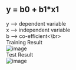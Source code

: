 ## y = b0 + b1*x1

y --> dependent variable </br>
x --> independent variable </br>
b --> co-efficient<\br>
</br>
Training Result</br>
![image](https://user-images.githubusercontent.com/70283754/129471746-9af1f0c0-648c-4223-bed9-31826669ccc0.png)
</br>
Test Result</br>
![image](https://user-images.githubusercontent.com/70283754/129471765-4a21ba7d-5ab4-4a00-afc3-390ae85b23a8.png)

